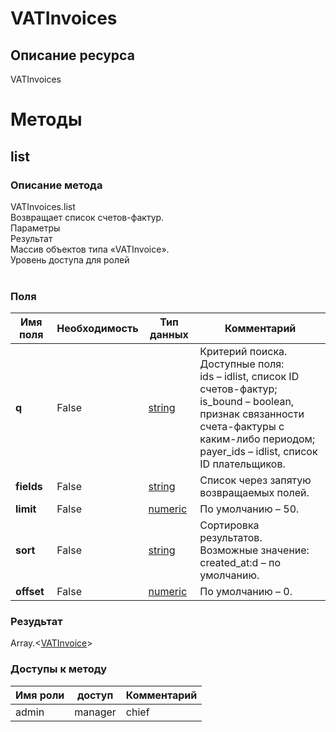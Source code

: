 
# VATInvoices

## Описание ресурса
VATInvoices<br/>
# Методы

## list

### Описание метода
VATInvoices.list<br/>Возвращает список счетов-фактур.<br/>Параметры<br/>Результат<br/>Массив объектов типа «VATInvoice».<br/>Уровень доступа для ролей<br/><br/>
### Поля

| Имя поля | Необходимость | Тип данных | Комментарий |
|---|---|---|---|
|**q**|False|[string](/docs/types/string.md)|Критерий поиска.<br/>Доступные поля:<br/>ids – idlist, список ID счетов-фактур;<br/>is_bound – boolean, признак связанности счета-фактуры с каким-либо периодом;<br/>payer_ids – idlist, список ID плательщиков. <br/>|
|**fields**|False|[string](/docs/types/string.md)|Список через запятую возвращаемых полей.<br/>|
|**limit**|False|[numeric](/docs/types/numeric.md)|По умолчанию – 50.<br/>|
|**sort**|False|[string](/docs/types/string.md)|Сортировка результатов.<br/>Возможные значение:<br/>created_at:d – по умолчанию.<br/>|
|**offset**|False|[numeric](/docs/types/numeric.md)|По умолчанию – 0.<br/>|

### Резудьтат
Array.<[VATInvoice](/docs/types/VATInvoice.md)>
### Доступы к методу

| Имя роли | доступ | Комментарий |
|---|---|---|
|admin|manager|chief|chief_partner|operator|admin_partner